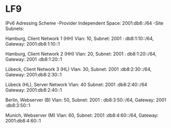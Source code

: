 # LF9

IPv6 Adressing Scheme
-Provider Independent Space: 2001:db8::/64
-Site Subnets:

Hamburg, Client Network 1
(HH)
Vlan: 10,
Subnet: 2001 : db8:1:10::/64,
Gateway: 2001:db8:1:10::1


Hamburg, Client Network 2
(HH)
Vlan: 20,
Subnet: 2001 : db8:1:20::/64,
Gateway: 2001 :db8:1:20::1


Lübeck, Client Network 3
(HL)
Vlan: 30,
Subnet: 2001 :db8:2:30::/64,
Gateway: 2001:db8:2:30::1


Lübeck (HL), Server Network
Vlan: 40
Subnet: 2001 :db8:2:40::/64 
Gateway: 2001:db8:2:40::1



Berlin, Webserver
(B)
Vlan: 50,
Subnet: 2001 : db8:3:50::/64, 
Gateway: 2001 :db8:3:50::1

Munich, Webserver
(M)
Vlan: 60,
Subnet: 2001 :db8:4:60::/64,
Gateway: 2001:db8:4:60::1
